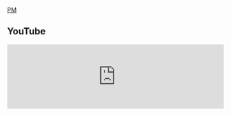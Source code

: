 [PM](pm-yt.md)

## YouTube

<iframe style="width: 100%; height: auto;" src="https://www.youtube.com/embed/GmBEkS6bpXQ" frameborder="0" allow="accelerometer; autoplay; clipboard-write; encrypted-media; gyroscope; picture-in-picture" allowfullscreen></iframe>

